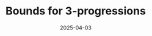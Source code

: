 ---
title: Bounds for 3-progressions
date: 2025-04-03
status:
notes: 04-03-25-sem.pdf
code:
site:
paper: At the MIT Combinatorics Seminar.
presenters: Zander Kelley
series: Combinatorics 
---